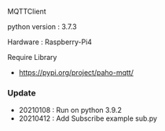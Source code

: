MQTTClient

python version : 3.7.3

Hardware : Raspberry-Pi4

Require Library
- https://pypi.org/project/paho-mqtt/

### Update
- 20210108 : Run on python 3.9.2
- 20210412 : Add Subscribe example sub.py
